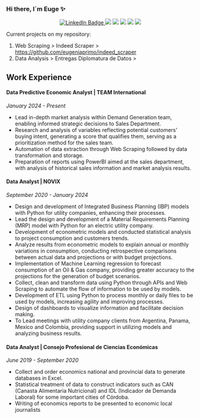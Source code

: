 ### Hi there, I´m Euge ✨

<div id="badges", align="center">
  <a href="https://www.linkedin.com/in/e-primo/">
    <img src="https://img.shields.io/badge/LinkedIn-blue?style=for-the-badge&logo=linkedin&logoColor=white" alt="LinkedIn Badge"/>
  </a>
  <img src="https://img.shields.io/badge/Python-pink"/>
  <img src="https://img.shields.io/badge/PowerBI-pink"/>
  <img src="https://img.shields.io/badge/Data Analysis-pink"/>
  <img src="https://img.shields.io/badge/Statistics-pink"/>
  <img src="https://img.shields.io/badge/Economics-pink"/>
  
  </div>
  
Current projects on my repository: 
1. Web Scraping > Indeed Scraper > https://github.com/eugeniaprimo/indeed_scraper 
3. Data Analysis > Entregas Diplomatura de Datos > 

## Work Experience
#### Data Predictive Economic Analyst | TEAM International 
_January 2024 - Present_
* Lead in-depth market analysis within Demand Generation team, enabling informed strategic decisions to Sales Department.
* Research and analysis of variables reflecting potential customers' buying intent, generating a score that qualifies them, serving as a prioritization method for the sales team.
* Automation of data extraction through Web Scraping followed by data transformation and storage.
* Preparation of reports using PowerBI aimed at the sales department, with analysis of historical sales information and market analysis results.

#### Data Analyst | NOVIX  
_September 2020 - January 2024_
* Design and development of Integrated Business Planning (IBP) models with Python for utility companies, enhancing their processes.
* Lead the design and development of a Material Requirements Planning (MRP) model with Python for an electric utility company.
* Development of econometric models and conducted statistical analysis to project consumption and customers trends.
* Analyze results from econometric models to explain annual or monthly variations in consumption, conducting retrospective comparisons between actual data and projections or with budget projections.
* Implementation of Machine Learning regression to forecast consumption of an Oil & Gas company, providing greater accuracy to the projections for the generation of budget scenarios.
* Collect, clean and transform data using Python through APIs and Web Scraping to automate the flow of information to be used by models.
* Development of ETL using Python to process monthly or daily files to be used by models, increasing agility and improving processes.
* Design of dashboards to visualize information and facilitate decision making.
* To Lead meetings with utility company clients from Argentina, Panama, Mexico and Colombia, providing support in utilizing models and analyzing business results.

#### Data Analyst | Consejo Profesional de Ciencias Económicas
_June 2019 - September 2020_
* Collect and order economics national and provincial data to generate databases in Excel.
* Statistical treatment of data to construct indicators such as CAN (Canasta Alimentaria Nutricional) and IDL (Indicador de Demanda Laboral) for some important cities of Córdoba.
* Writing of economics reports to be presented to economic local journalists
